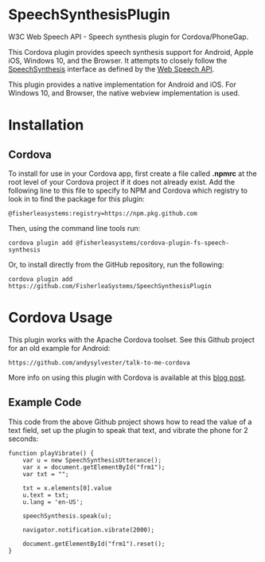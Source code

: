 # SpeechSynthesisPlugin

W3C Web Speech API - Speech synthesis plugin for Cordova/PhoneGap.

This Cordova plugin provides speech synthesis support for Android, Apple iOS, Windows 10, and the Browser.
It attempts to closely follow the [SpeechSynthesis](https://developer.mozilla.org/en-US/docs/Web/API/SpeechSynthesis)
interface as defined by the [Web Speech API](https://developer.mozilla.org/en-US/docs/Web/API/Web_Speech_API).

This plugin provides a native implementation for Android and iOS. For Windows 10, and Browser, the native webview
implementation is used.

# Installation

## Cordova

To install for use in your Cordova app, first create a file called **.npmrc** at the root level of your Cordova project
if it does not already exist. Add the following line to this file to specify to NPM and Cordova which registry to
look in to find the package for this plugin:

    @fisherleasystems:registry=https://npm.pkg.github.com

Then, using the command line tools run:

    cordova plugin add @fisherleasystems/cordova-plugin-fs-speech-synthesis

Or, to install directly from the GitHub repository, run the following:

    cordova plugin add https://github.com/FisherleaSystems/SpeechSynthesisPlugin

# Cordova Usage

This plugin works with the Apache Cordova toolset. See this Github project for an old example for Android:

    https://github.com/andysylvester/talk-to-me-cordova

More info on using this plugin with Cordova is available at
this [blog post](http://andysylvester.com/2014/02/08/first-steps-with-cordova-talk-to-me).

## Example Code

This code from the above Github project shows how to read the value of a text field, set up the plugin to speak that text, and vibrate the phone for 2 seconds:

    function playVibrate() {
        var u = new SpeechSynthesisUtterance();
        var x = document.getElementById("frm1");
        var txt = "";

        txt = x.elements[0].value
        u.text = txt;
        u.lang = 'en-US';

        speechSynthesis.speak(u);

        navigator.notification.vibrate(2000);

        document.getElementById("frm1").reset();
    }
